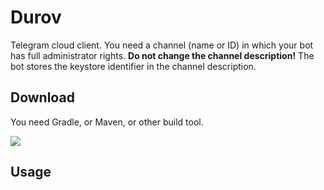 # Durov

Telegram cloud client. You need a channel (name or ID) in which your bot has full administrator
rights. **Do not change the channel description!** The bot stores the keystore identifier in the
channel description.

## Download

You need Gradle, or Maven, or other build tool.

[![](https://jitpack.io/v/demidko/durov.svg)](https://jitpack.io/#demidko/durov)

## Usage

```kotlin
```
